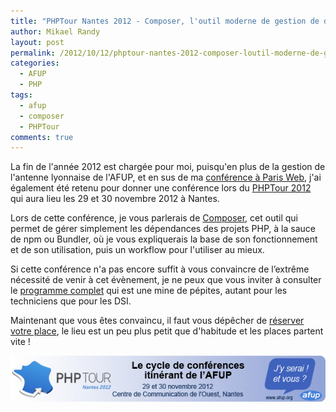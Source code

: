 ```yaml
---
title: "PHPTour Nantes 2012 - Composer, l'outil moderne de gestion de dépendances pour vos projets PHP"
author: Mikael Randy
layout: post
permalink: /2012/10/12/phptour-nantes-2012-composer-loutil-moderne-de-gestion-de-dependances-pour-vos-projets-php/
categories:
  - AFUP
  - PHP
tags:
  - afup
  - composer
  - PHPTour
comments: true
---
```


La fin de l'année 2012 est chargée pour moi, puisqu'en plus de la gestion de l'antenne lyonnaise de l'AFUP, et en sus de ma [conférence à Paris Web](http://www.mikaelrandy.fr/2012/09/24/paris-web-2012-le-livre-numerique-et-si-cetait-du-web/ "Paris Web 2012 – Le livre numérique, et si c’était du web"), j'ai également été retenu pour donner une conférence lors du [PHPTour 2012](http://afup.org/pages/phptournantes2012/ "PHPTour Nantes 2012") qui aura lieu les 29 et 30 novembre 2012 à Nantes.

Lors de cette conférence, je vous parlerais de [Composer](http://getcomposer.org/ "Composer"), cet outil qui permet de gérer simplement les dépendances des projets PHP, à la sauce de npm ou Bundler, où je vous expliquerais la base de son fonctionnement et de son utilisation, puis un workflow pour l'utiliser au mieux.

Si cette conférence n'a pas encore suffit à vous convaincre de l’extrême nécessité de venir à cet évènement, je ne peux que vous inviter à consulter le [programme complet](http://afup.org/pages/phptournantes2012/deroulement.php "Programme PHPTour Nantes 2012") qui est une mine de pépites, autant pour les techniciens que pour les DSI.

Maintenant que vous êtes convaincu, il faut vous dépêcher de [réserver votre place](http://afup.org/pages/phptournantes2012/inscription.php "Inscription PHPTour Nantes 2012"), le lieu est un peu plus petit que d'habitude et les places partent vite !

[![PHP Tour Nantes 2012 - J'y serais](/public/php_tour_Nantes_2012_jyserai.png)](http://afup.org/pages/phptournantes2012/)
